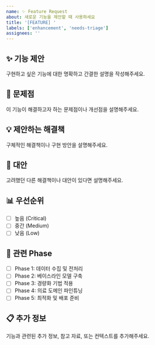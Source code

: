 ```yaml
---
name: ✨ Feature Request
about: 새로운 기능을 제안할 때 사용하세요
title: '[FEATURE] '
labels: ['enhancement', 'needs-triage']
assignees: ''
---
```


## ✨ 기능 제안
구현하고 싶은 기능에 대한 명확하고 간결한 설명을 작성해주세요.

## 🎯 문제점
이 기능이 해결하고자 하는 문제점이나 개선점을 설명해주세요.

## 💡 제안하는 해결책
구체적인 해결책이나 구현 방안을 설명해주세요.

## 🔄 대안
고려했던 다른 해결책이나 대안이 있다면 설명해주세요.

## 📊 우선순위
- [ ] 높음 (Critical)
- [ ] 중간 (Medium)  
- [ ] 낮음 (Low)

## 🎯 관련 Phase
- [ ] Phase 1: 데이터 수집 및 전처리
- [ ] Phase 2: 베이스라인 모델 구축
- [ ] Phase 3: 경량화 기법 적용
- [ ] Phase 4: 의료 도메인 파인튜닝
- [ ] Phase 5: 최적화 및 배포 준비

## 📋 추가 정보
기능과 관련된 추가 정보, 참고 자료, 또는 컨텍스트를 추가해주세요.
